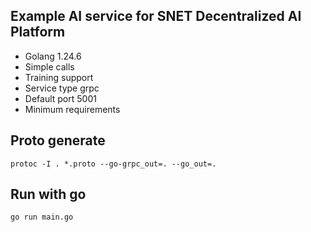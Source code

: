 ## Example AI service for SNET Decentralized AI Platform

* Golang 1.24.6
* Simple calls
* Training support
* Service type grpc
* Default port 5001
* Minimum requirements

## Proto generate

```protoc -I . *.proto --go-grpc_out=. --go_out=.```

## Run with go

```go run main.go```

